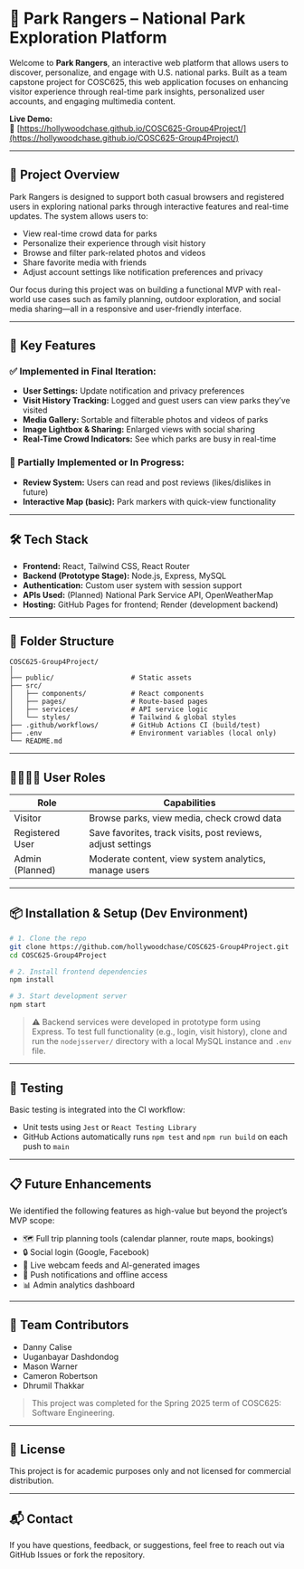 # 🌲 Park Rangers – National Park Exploration Platform

Welcome to **Park Rangers**, an interactive web platform that allows users to discover, personalize, and engage with U.S. national parks. Built as a team capstone project for COSC625, this web application focuses on enhancing visitor experience through real-time park insights, personalized user accounts, and engaging multimedia content.

**Live Demo:**  
🔗 [https://hollywoodchase.github.io/COSC625-Group4Project/](https://hollywoodchase.github.io/COSC625-Group4Project/)

---

## 🚀 Project Overview

Park Rangers is designed to support both casual browsers and registered users in exploring national parks through interactive features and real-time updates. The system allows users to:

- View real-time crowd data for parks
- Personalize their experience through visit history
- Browse and filter park-related photos and videos
- Share favorite media with friends
- Adjust account settings like notification preferences and privacy

Our focus during this project was on building a functional MVP with real-world use cases such as family planning, outdoor exploration, and social media sharing—all in a responsive and user-friendly interface.

---

## 📸 Key Features

### ✅ Implemented in Final Iteration:
- **User Settings:** Update notification and privacy preferences
- **Visit History Tracking:** Logged and guest users can view parks they’ve visited
- **Media Gallery:** Sortable and filterable photos and videos of parks
- **Image Lightbox & Sharing:** Enlarged views with social sharing
- **Real-Time Crowd Indicators:** See which parks are busy in real-time

### 🧩 Partially Implemented or In Progress:
- **Review System:** Users can read and post reviews (likes/dislikes in future)
- **Interactive Map (basic):** Park markers with quick-view functionality

---

## 🛠️ Tech Stack

- **Frontend:** React, Tailwind CSS, React Router
- **Backend (Prototype Stage):** Node.js, Express, MySQL
- **Authentication:** Custom user system with session support
- **APIs Used:** (Planned) National Park Service API, OpenWeatherMap
- **Hosting:** GitHub Pages for frontend; Render (development backend)

---

## 📁 Folder Structure

```
COSC625-Group4Project/
│
├── public/                   # Static assets
├── src/
│   ├── components/           # React components
│   ├── pages/                # Route-based pages
│   ├── services/             # API service logic
│   └── styles/               # Tailwind & global styles
├── .github/workflows/        # GitHub Actions CI (build/test)
├── .env                      # Environment variables (local only)
└── README.md
```

---

## 👨‍👩‍👧‍👦 User Roles

| Role        | Capabilities |
|-------------|--------------|
| Visitor     | Browse parks, view media, check crowd data |
| Registered User | Save favorites, track visits, post reviews, adjust settings |
| Admin (Planned) | Moderate content, view system analytics, manage users |

---

## 📦 Installation & Setup (Dev Environment)

```bash
# 1. Clone the repo
git clone https://github.com/hollywoodchase/COSC625-Group4Project.git
cd COSC625-Group4Project

# 2. Install frontend dependencies
npm install

# 3. Start development server
npm start
```

> ⚠️ Backend services were developed in prototype form using Express. To test full functionality (e.g., login, visit history), clone and run the `nodejsserver/` directory with a local MySQL instance and `.env` file.

---

## 🧪 Testing

Basic testing is integrated into the CI workflow:

- Unit tests using `Jest` or `React Testing Library`
- GitHub Actions automatically runs `npm test` and `npm run build` on each push to `main`

---

## 📋 Future Enhancements

We identified the following features as high-value but beyond the project’s MVP scope:

- 🗺️ Full trip planning tools (calendar planner, route maps, bookings)
- 🔒 Social login (Google, Facebook)
- 🎥 Live webcam feeds and AI-generated images
- 📱 Push notifications and offline access
- 📊 Admin analytics dashboard

---

## 🙌 Team Contributors

- Danny Calise 
- Uuganbayar Dashdondog 
- Mason Warner  
- Cameron Robertson  
- Dhrumil Thakkar  

> This project was completed for the Spring 2025 term of COSC625: Software Engineering.

---

## 📄 License

This project is for academic purposes only and not licensed for commercial distribution.

---

## 📬 Contact

If you have questions, feedback, or suggestions, feel free to reach out via GitHub Issues or fork the repository.

